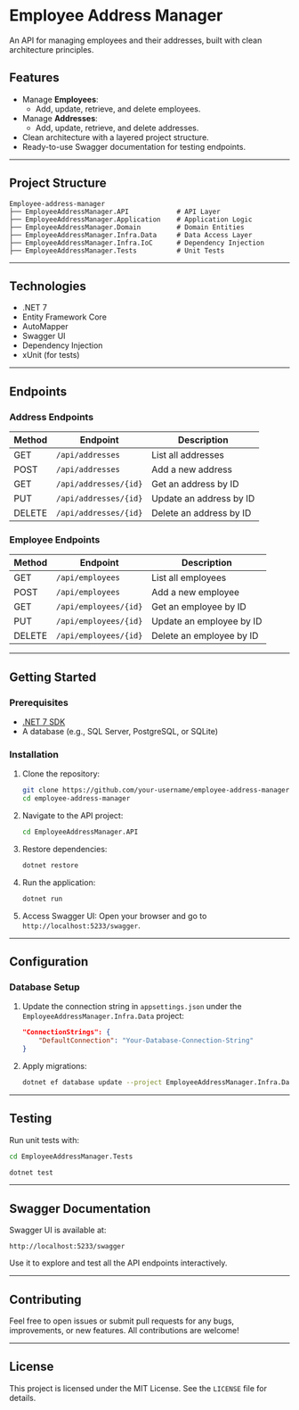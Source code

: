 # Employee Address Manager

An API for managing employees and their addresses, built with clean architecture principles.

## Features

- Manage **Employees**:
    - Add, update, retrieve, and delete employees.
- Manage **Addresses**:
    - Add, update, retrieve, and delete addresses.
- Clean architecture with a layered project structure.
- Ready-to-use Swagger documentation for testing endpoints.

---

## Project Structure

```
Employee-address-manager
├── EmployeeAddressManager.API            # API Layer
├── EmployeeAddressManager.Application    # Application Logic
├── EmployeeAddressManager.Domain         # Domain Entities
├── EmployeeAddressManager.Infra.Data     # Data Access Layer
├── EmployeeAddressManager.Infra.IoC      # Dependency Injection
├── EmployeeAddressManager.Tests          # Unit Tests
```

---

## Technologies

- .NET 7
- Entity Framework Core
- AutoMapper
- Swagger UI
- Dependency Injection
- xUnit (for tests)

---

## Endpoints

### Address Endpoints

| Method | Endpoint              | Description       |
|--------|-----------------------|-------------------|
| GET    | `/api/addresses`      | List all addresses |
| POST   | `/api/addresses`      | Add a new address |
| GET    | `/api/addresses/{id}` | Get an address by ID |
| PUT    | `/api/addresses/{id}` | Update an address by ID |
| DELETE | `/api/addresses/{id}` | Delete an address by ID |

### Employee Endpoints

| Method | Endpoint              | Description       |
|--------|-----------------------|-------------------|
| GET    | `/api/employees`      | List all employees |
| POST   | `/api/employees`      | Add a new employee |
| GET    | `/api/employees/{id}` | Get an employee by ID |
| PUT    | `/api/employees/{id}` | Update an employee by ID |
| DELETE | `/api/employees/{id}` | Delete an employee by ID |

---

## Getting Started

### Prerequisites

- [.NET 7 SDK](https://dotnet.microsoft.com/download/dotnet/7.0)
- A database (e.g., SQL Server, PostgreSQL, or SQLite)

### Installation

1. Clone the repository:
   ```bash
   git clone https://github.com/your-username/employee-address-manager.git
   cd employee-address-manager
   ```

2. Navigate to the API project:
   ```bash
   cd EmployeeAddressManager.API
   ```

3. Restore dependencies:
   ```bash
   dotnet restore
   ```

4. Run the application:
   ```bash
   dotnet run
   ```

5. Access Swagger UI:
   Open your browser and go to `http://localhost:5233/swagger`.

---

## Configuration

### Database Setup

1. Update the connection string in `appsettings.json` under the `EmployeeAddressManager.Infra.Data` project:
   ```json
   "ConnectionStrings": {
       "DefaultConnection": "Your-Database-Connection-String"
   }
   ```

2. Apply migrations:
   ```bash
   dotnet ef database update --project EmployeeAddressManager.Infra.Data
   ```

---

## Testing

Run unit tests with:
```bash
cd EmployeeAddressManager.Tests

dotnet test
```

---

## Swagger Documentation

Swagger UI is available at:
```
http://localhost:5233/swagger
```
Use it to explore and test all the API endpoints interactively.

---

## Contributing

Feel free to open issues or submit pull requests for any bugs, improvements, or new features. All contributions are welcome!

---

## License

This project is licensed under the MIT License. See the `LICENSE` file for details.